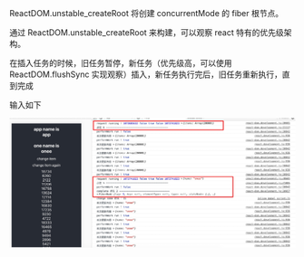 ReactDOM.unstable_createRoot 将创建 concurrentMode 的 fiber 根节点。

通过 ReactDOM.unstable_createRoot 来构建，可以观察 react 特有的优先级架构。

在插入任务的时候，旧任务暂停，新任务（优先级高，可以使用 ReactDOM.flushSync 实现观察）插入，新任务执行完后，旧任务重新执行，直到完成

输入如下

<img src="https://github.com/HanLess/react-analysis/blob/master/img/%E7%AC%94%E8%AE%B01.png" />
